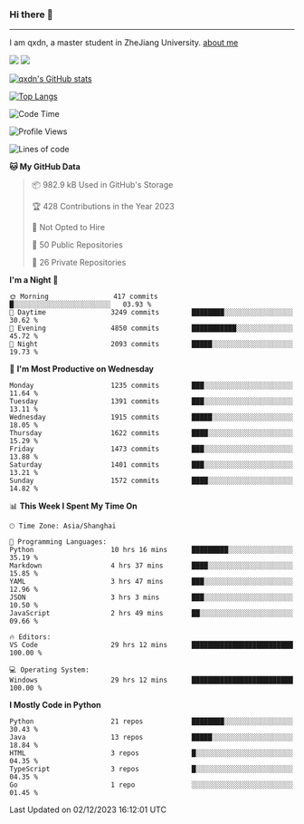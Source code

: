 ### Hi there 👋
---

I am qxdn, a master student in ZheJiang University. [about me](https://qianxu.run/about/)

[![](https://img.shields.io/badge/blog-qxdn-brightgreen?style=for-the-badge&logo=hexo)](https://qianxu.run) [![](https://img.shields.io/badge/bilibili-qxdn-ff69b4?style=for-the-badge&logo=Bilibili)](https://space.bilibili.com/11674667)


[![qxdn's GitHub stats](https://github-readme-stats.vercel.app/api?username=qxdn&count_private=true&show_icons=true)](https://github.com/qxdn)

[![Top Langs](https://github-readme-stats.vercel.app/api/top-langs/?username=qxdn&layout=compact)](https://github.com/qxdn)

<!--START_SECTION:waka-->
![Code Time](http://img.shields.io/badge/Code%20Time-1%2C304%20hrs%2012%20mins-blue)

![Profile Views](http://img.shields.io/badge/Profile%20Views-6-blue)

![Lines of code](https://img.shields.io/badge/From%20Hello%20World%20I%27ve%20Written-11.1%20million%20lines%20of%20code-blue)

**🐱 My GitHub Data** 

> 📦 982.9 kB Used in GitHub's Storage 
 > 
> 🏆 428 Contributions in the Year 2023
 > 
> 🚫 Not Opted to Hire
 > 
> 📜 50 Public Repositories 
 > 
> 🔑 26 Private Repositories 
 > 
**I'm a Night 🦉** 

```text
🌞 Morning                417 commits         █░░░░░░░░░░░░░░░░░░░░░░░░   03.93 % 
🌆 Daytime                3249 commits        ████████░░░░░░░░░░░░░░░░░   30.62 % 
🌃 Evening                4850 commits        ███████████░░░░░░░░░░░░░░   45.72 % 
🌙 Night                  2093 commits        █████░░░░░░░░░░░░░░░░░░░░   19.73 % 
```
📅 **I'm Most Productive on Wednesday** 

```text
Monday                   1235 commits        ███░░░░░░░░░░░░░░░░░░░░░░   11.64 % 
Tuesday                  1391 commits        ███░░░░░░░░░░░░░░░░░░░░░░   13.11 % 
Wednesday                1915 commits        █████░░░░░░░░░░░░░░░░░░░░   18.05 % 
Thursday                 1622 commits        ████░░░░░░░░░░░░░░░░░░░░░   15.29 % 
Friday                   1473 commits        ███░░░░░░░░░░░░░░░░░░░░░░   13.88 % 
Saturday                 1401 commits        ███░░░░░░░░░░░░░░░░░░░░░░   13.21 % 
Sunday                   1572 commits        ████░░░░░░░░░░░░░░░░░░░░░   14.82 % 
```


📊 **This Week I Spent My Time On** 

```text
🕑︎ Time Zone: Asia/Shanghai

💬 Programming Languages: 
Python                   10 hrs 16 mins      █████████░░░░░░░░░░░░░░░░   35.19 % 
Markdown                 4 hrs 37 mins       ████░░░░░░░░░░░░░░░░░░░░░   15.85 % 
YAML                     3 hrs 47 mins       ███░░░░░░░░░░░░░░░░░░░░░░   12.96 % 
JSON                     3 hrs 3 mins        ███░░░░░░░░░░░░░░░░░░░░░░   10.50 % 
JavaScript               2 hrs 49 mins       ██░░░░░░░░░░░░░░░░░░░░░░░   09.66 % 

🔥 Editors: 
VS Code                  29 hrs 12 mins      █████████████████████████   100.00 % 

💻 Operating System: 
Windows                  29 hrs 12 mins      █████████████████████████   100.00 % 
```

**I Mostly Code in Python** 

```text
Python                   21 repos            ████████░░░░░░░░░░░░░░░░░   30.43 % 
Java                     13 repos            █████░░░░░░░░░░░░░░░░░░░░   18.84 % 
HTML                     3 repos             █░░░░░░░░░░░░░░░░░░░░░░░░   04.35 % 
TypeScript               3 repos             █░░░░░░░░░░░░░░░░░░░░░░░░   04.35 % 
Go                       1 repo              ░░░░░░░░░░░░░░░░░░░░░░░░░   01.45 % 
```




 Last Updated on 02/12/2023 16:12:01 UTC
<!--END_SECTION:waka-->

<!--
**qxdn/qxdn** is a ✨ _special_ ✨ repository because its `README.md` (this file) appears on your GitHub profile.

Here are some ideas to get you started:

- 🔭 I’m currently working on ...
- 🌱 I’m currently learning ...
- 👯 I’m looking to collaborate on ...
- 🤔 I’m looking for help with ...
- 💬 Ask me about ...
- 📫 How to reach me: ...
- 😄 Pronouns: ...
- ⚡ Fun fact: ...
-->
